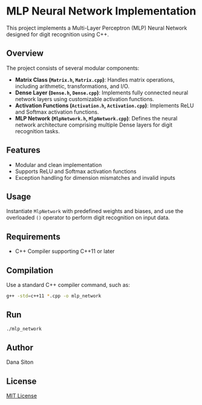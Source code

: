 # MLP Neural Network Implementation

This project implements a Multi-Layer Perceptron (MLP) Neural Network designed for digit recognition using C++.

## Overview

The project consists of several modular components:

- **Matrix Class (`Matrix.h`, `Matrix.cpp`)**: Handles matrix operations, including arithmetic, transformations, and I/O.
- **Dense Layer (`Dense.h`, `Dense.cpp`)**: Implements fully connected neural network layers using customizable activation functions.
- **Activation Functions (`Activation.h`, `Activation.cpp`)**: Implements ReLU and Softmax activation functions.
- **MLP Network (`MlpNetwork.h`, `MlpNetwork.cpp`)**: Defines the neural network architecture comprising multiple Dense layers for digit recognition tasks.

## Features

- Modular and clean implementation
- Supports ReLU and Softmax activation functions
- Exception handling for dimension mismatches and invalid inputs

## Usage

Instantiate `MlpNetwork` with predefined weights and biases, and use the overloaded `()` operator to perform digit recognition on input data.

## Requirements

- C++ Compiler supporting C++11 or later

## Compilation

Use a standard C++ compiler command, such as:

```bash
g++ -std=c++11 *.cpp -o mlp_network
```

## Run

```bash
./mlp_network
```

## Author

Dana Siton

## License

[MIT License](LICENSE)

